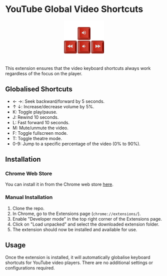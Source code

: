 # YouTube Global Video Shortcuts

<p align="center">
  <img width='128' src="icons/icon256.png" alt="Alt Text">
</p>

This extension ensures that the video keyboard shortcuts always work regardless of the focus on the player.

## Globalised Shortcuts
- ← →: Seek backward/forward by 5 seconds.
- ↑ ↓: Increase/decrease volume by 5%.
- K: Toggle play/pause.
- J: Rewind 10 seconds.
- L: Fast forward 10 seconds.
- M: Mute/unmute the video.
- F: Toggle fullscreen mode.
- T: Toggle theatre mode.
- 0-9: Jump to a specific percentage of the video (0% to 90%).

## Installation

### Chrome Web Store
You can install it in from the Chrome web store [here](https://chrome.google.com/webstore/detail/youtube-arrow-keys-fix/hbnlngeljeofecndhmebgpgpccfnkgjb).

### Manual Installation
1. Clone the repo.
2. In Chrome, go to the Extensions page (`chrome://extensions/`).
3. Enable "Developer mode" in the top right corner of the Extensions page.
4. Click on "Load unpacked" and select the downloaded extension folder.
5. The extension should now be installed and available for use.

## Usage
Once the extension is installed, it will automatically globalise keyboard shortcuts for YouTube video players. There are no additional settings or configurations required.